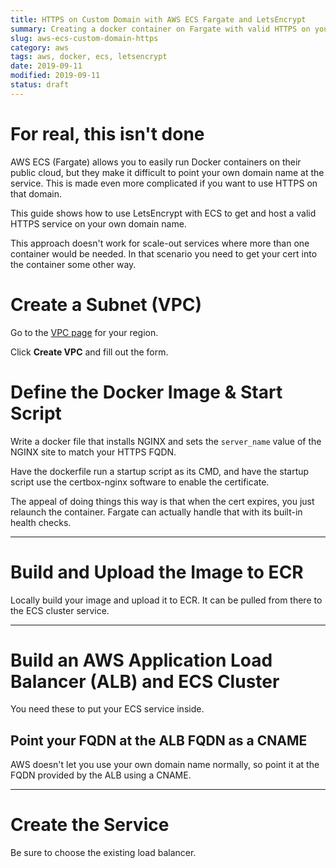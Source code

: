 ```yaml
---
title: HTTPS on Custom Domain with AWS ECS Fargate and LetsEncrypt
summary: Creating a docker container on Fargate with valid HTTPS on your domain
slug: aws-ecs-custom-domain-https
category: aws
tags: aws, docker, ecs, letsencrypt
date: 2019-09-11
modified: 2019-09-11
status: draft
---
```


# For real, this isn't done


AWS ECS (Fargate) allows you to easily run Docker containers on their public
cloud, but they make it difficult to point your own domain name at the service.
This is made even more complicated if you want to use HTTPS on that domain.

This guide shows how to use LetsEncrypt with ECS to get and host a valid HTTPS
service on your own domain name.

This approach doesn't work for scale-out services where more than one container
would be needed. In that scenario you need to get your cert into the container
some other way.


# Create a Subnet (VPC)
Go to the [VPC page](https://ca-central-1.console.aws.amazon.com/vpc/) for your
region.

Click **Create VPC** and fill out the form.


# Define the Docker Image & Start Script

Write a docker file that installs NGINX and sets the `server_name` value of the
NGINX site to match your HTTPS FQDN.

Have the dockerfile run a startup script as its CMD, and have the startup
script use the certbox-nginx software to enable the certificate.

The appeal of doing things this way is that when the cert expires, you just
relaunch the container. Fargate can actually handle that with its built-in
health checks.


---


# Build and Upload the Image to ECR


Locally build your image and upload it to ECR. It can be pulled from there to
the ECS cluster service.

---


# Build an AWS Application Load Balancer (ALB) and ECS Cluster

You need these to put your ECS service inside.


## Point your FQDN at the ALB FQDN as a CNAME

AWS doesn't let you use your own domain name normally, so point it at the FQDN
provided by the ALB using a CNAME.


---


# Create the Service

Be sure to choose the existing load balancer.

